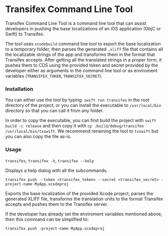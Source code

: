 # Transifex Command Line Tool

Transifex Command Line Tool is a command line tool that can assist  developers in 
pushing the base localizations of an iOS application (ObjC or Swift) to Transifex.

The tool uses `xcodebuild` command line tool to export the base localization to a
temporary folder, then parses the generated `.xliff` file that contains all the localizable
strings of the app and transforms them in the format that Transifex accepts. After getting
all the translated strings in a proper form, it pushes them to CDS using the provided
token and secret provided by the developer either as arguments in the command line tool 
or as enviroment variables (`TRANSIFEX_TOKEN`, `TRANSIFEX_SECRET`).

### Installation

You can either use the tool by typing: `swift run transifex` in the root directory of the 
project, or you can install the executable to `/usr/local/bin` directory so that you can
call it from any folder.

In order to copy the executable, you can first build the project with 
`swift build -c release` and then copy it with
`cp .build/debug/transifex /usr/local/bin/txswift`. We recommend renaming 
the tool to `txswift` but you can also copy the file as-is.

### Usage

`transifex`, `transifex -h`, `transifex --help`

Displays a help dialog with all the subcommands.

`transifex push --token <transifex_token> --secret <transifex_secret> -project-name MyApp.xcodeproj`

Exports the base localization of the provided Xcode project, parses the generated XLIFF
file, transforms the translation units to the format Transifex accepts and pushes them to
the Transifex server.

If the developer has already set the enviroment variables mentioned above, then this
command can be simplified to:

`transifex push -project-name MyApp.xcodeproj`

